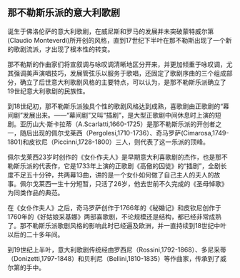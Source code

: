 
## 那不勒斯乐派的意大利歌剧

诞生于佛洛伦萨的意大利歌剧，在威尼斯和罗马的发展并未突破蒙特威尔第(Claudio Monteverdi)所开创的风格，直到17世纪下半叶在那不勒斯出现了一个新的歌剧流派，才出现了根本性的转变。

那不勒斯的作曲家们将宣叙调与咏叹调清晰地区分开来，并更加倾重于咏叹调，尤其强调美声演唱技巧，发展管弦乐以服务于歌唱，还固定了歌剧序曲的三个组成部分，确立了后世意大利歌剧风格的主要特点，可以认为，是那不勒斯乐派确立了19世纪意大利歌剧的民族性。

到18世纪初，那不勒斯乐派独具个性的歌剧风格达到成熟，喜歌剧由正歌剧的“幕间剧”发展出来。——“幕间剧”又叫“插剧”，是大型正歌剧中间休息时上演的短剧。亚历山大·斯卡拉蒂（A.Scarlatti,1660-1725）是那不勒斯乐派的开创者之一，随后出现的佩尔戈莱西（Pergolesi,1710-1736）、奇马罗萨(Cimarosa,1749-1801)和皮钦尼（Piccinni,1728-1800）三人，则代表了这一乐派的顶峰。

佩尔戈莱西23岁时创作的《女仆作夫人》是早期意大利喜歌剧的杰作，也是那不勒斯乐派的代表作，它是1733年上演的正歌剧《高傲的囚徒》的“插剧”，全剧长度不足五十分钟，共两幕13曲，讲的是一个女仆如何做了自己主人的夫人的故事。佩尔戈莱西一生十分短暂，只活了26岁，他去世前不久完成的《圣母悼歌》为同类作品的典范。

在《女仆作夫人》之后，奇马罗萨创作于1766年的《秘婚记》和皮钦尼创作于1760年的《好姑娘采基娜》两部喜歌剧，不论规模还是结构，都已经非常成熟了。那不勒斯乐派歌剧风格的影响此时已经遍及欧洲，并一直持续到18世纪中叶以后的二十多年间。

到19世纪上半叶，意大利歌剧传统经由罗西尼（Rossini,1792-1868）、多尼采蒂（Donizetti,1797-1848）和贝利尼（Bellini,1810-1835）等作曲家，传承到了威尔第的手中。